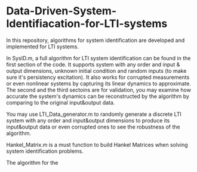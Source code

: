# Data-Driven-System-Identifiacation-for-LTI-systems
In this repository, algorithms for system identification are developed and implemented for LTI systems.

In SysID.m, a full algorithm for LTI system identification can be found in the first section of the code. It supports system with any order and input & output dimensions, unknown initial condition and random inputs (to make sure it's persistency excitation). It also works for corrupted measurements or even nonlinear systems by capturing its linear dynamics to approximate. 
The second and the third sectoins are for validation, you may examine how accurate the system's dynamics can be reconstructed by the algorithm by comparing to the original input&output data.

You may use LTI_Data_generator.m to randomly generate a discrete LTI system with any order and input&output dimensions to produce its input&output data or even corrupted ones to see the robustness of the algorithm.

Hankel_Matrix.m is a must function to build Hankel Matrices when solving system identification problems.

The algorithm for the 
